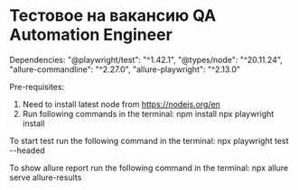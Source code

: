 # Тестовое на вакансию QA Automation Engineer

Dependencies: 
"@playwright/test": "^1.42.1",
"@types/node": "^20.11.24",
"allure-commandline": "^2.27.0",
"allure-playwright": "^2.13.0"

Pre-requisites: 
1. Need to install latest node from https://nodejs.org/en
2. Run following commands in the terminal: 
    npm install
    npx playwright install

To start test run the following command in the terminal:
    npx playwright test --headed

To show allure report run the following command in the terminal: 
    npx allure serve allure-results